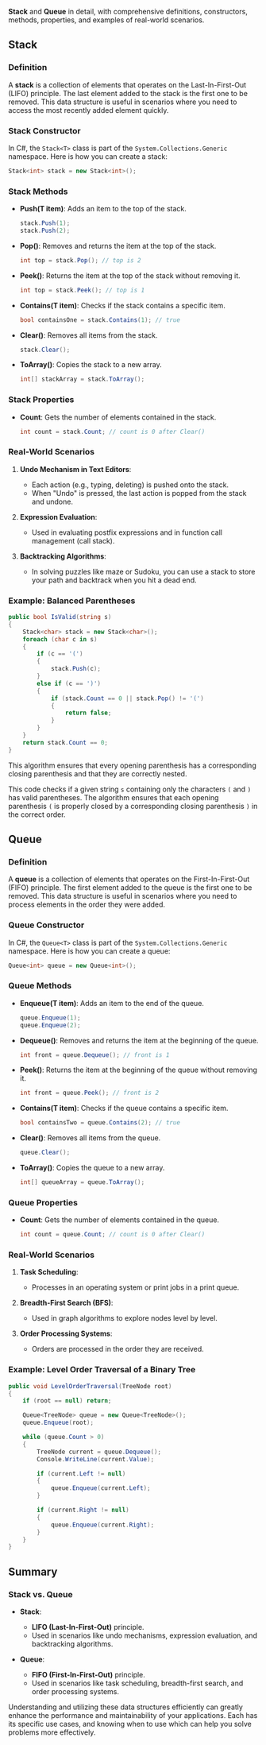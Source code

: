 **Stack** and **Queue** in detail, with comprehensive definitions, constructors, methods, properties, and examples of real-world scenarios.

## Stack

### Definition
A **stack** is a collection of elements that operates on the Last-In-First-Out (LIFO) principle. The last element added to the stack is the first one to be removed. This data structure is useful in scenarios where you need to access the most recently added element quickly.

### Stack Constructor
In C#, the `Stack<T>` class is part of the `System.Collections.Generic` namespace. Here is how you can create a stack:
```csharp
Stack<int> stack = new Stack<int>();
```

### Stack Methods

- **Push(T item)**: Adds an item to the top of the stack.
  ```csharp
  stack.Push(1);
  stack.Push(2);
  ```

- **Pop()**: Removes and returns the item at the top of the stack.
  ```csharp
  int top = stack.Pop(); // top is 2
  ```

- **Peek()**: Returns the item at the top of the stack without removing it.
  ```csharp
  int top = stack.Peek(); // top is 1
  ```

- **Contains(T item)**: Checks if the stack contains a specific item.
  ```csharp
  bool containsOne = stack.Contains(1); // true
  ```

- **Clear()**: Removes all items from the stack.
  ```csharp
  stack.Clear();
  ```

- **ToArray()**: Copies the stack to a new array.
  ```csharp
  int[] stackArray = stack.ToArray();
  ```

### Stack Properties

- **Count**: Gets the number of elements contained in the stack.
  ```csharp
  int count = stack.Count; // count is 0 after Clear()
  ```

### Real-World Scenarios

1. **Undo Mechanism in Text Editors**:
   - Each action (e.g., typing, deleting) is pushed onto the stack.
   - When "Undo" is pressed, the last action is popped from the stack and undone.

2. **Expression Evaluation**:
   - Used in evaluating postfix expressions and in function call management (call stack).

3. **Backtracking Algorithms**:
   - In solving puzzles like maze or Sudoku, you can use a stack to store your path and backtrack when you hit a dead end.

### Example: Balanced Parentheses
```csharp
public bool IsValid(string s)
{
    Stack<char> stack = new Stack<char>();
    foreach (char c in s)
    {
        if (c == '(')
        {
            stack.Push(c);
        }
        else if (c == ')')
        {
            if (stack.Count == 0 || stack.Pop() != '(')
            {
                return false;
            }
        }
    }
    return stack.Count == 0;
}
```
This algorithm ensures that every opening parenthesis has a corresponding closing parenthesis and that they are correctly nested.

This code checks if a given string `s` containing only the characters `(` and `)` has valid parentheses. The algorithm ensures that each opening parenthesis `(` is properly closed by a corresponding closing parenthesis `)` in the correct order.

## Queue

### Definition
A **queue** is a collection of elements that operates on the First-In-First-Out (FIFO) principle. The first element added to the queue is the first one to be removed. This data structure is useful in scenarios where you need to process elements in the order they were added.

### Queue Constructor
In C#, the `Queue<T>` class is part of the `System.Collections.Generic` namespace. Here is how you can create a queue:
```csharp
Queue<int> queue = new Queue<int>();
```

### Queue Methods

- **Enqueue(T item)**: Adds an item to the end of the queue.
  ```csharp
  queue.Enqueue(1);
  queue.Enqueue(2);
  ```

- **Dequeue()**: Removes and returns the item at the beginning of the queue.
  ```csharp
  int front = queue.Dequeue(); // front is 1
  ```

- **Peek()**: Returns the item at the beginning of the queue without removing it.
  ```csharp
  int front = queue.Peek(); // front is 2
  ```

- **Contains(T item)**: Checks if the queue contains a specific item.
  ```csharp
  bool containsTwo = queue.Contains(2); // true
  ```

- **Clear()**: Removes all items from the queue.
  ```csharp
  queue.Clear();
  ```

- **ToArray()**: Copies the queue to a new array.
  ```csharp
  int[] queueArray = queue.ToArray();
  ```

### Queue Properties

- **Count**: Gets the number of elements contained in the queue.
  ```csharp
  int count = queue.Count; // count is 0 after Clear()
  ```

### Real-World Scenarios

1. **Task Scheduling**:
   - Processes in an operating system or print jobs in a print queue.

2. **Breadth-First Search (BFS)**:
   - Used in graph algorithms to explore nodes level by level.

3. **Order Processing Systems**:
   - Orders are processed in the order they are received.

### Example: Level Order Traversal of a Binary Tree
```csharp
public void LevelOrderTraversal(TreeNode root)
{
    if (root == null) return;

    Queue<TreeNode> queue = new Queue<TreeNode>();
    queue.Enqueue(root);

    while (queue.Count > 0)
    {
        TreeNode current = queue.Dequeue();
        Console.WriteLine(current.Value);

        if (current.Left != null)
        {
            queue.Enqueue(current.Left);
        }

        if (current.Right != null)
        {
            queue.Enqueue(current.Right);
        }
    }
}
```

## Summary

### Stack vs. Queue

- **Stack**: 
  - **LIFO (Last-In-First-Out)** principle.
  - Used in scenarios like undo mechanisms, expression evaluation, and backtracking algorithms.

- **Queue**: 
  - **FIFO (First-In-First-Out)** principle.
  - Used in scenarios like task scheduling, breadth-first search, and order processing systems.

Understanding and utilizing these data structures efficiently can greatly enhance the performance and maintainability of your applications. Each has its specific use cases, and knowing when to use which can help you solve problems more effectively.
